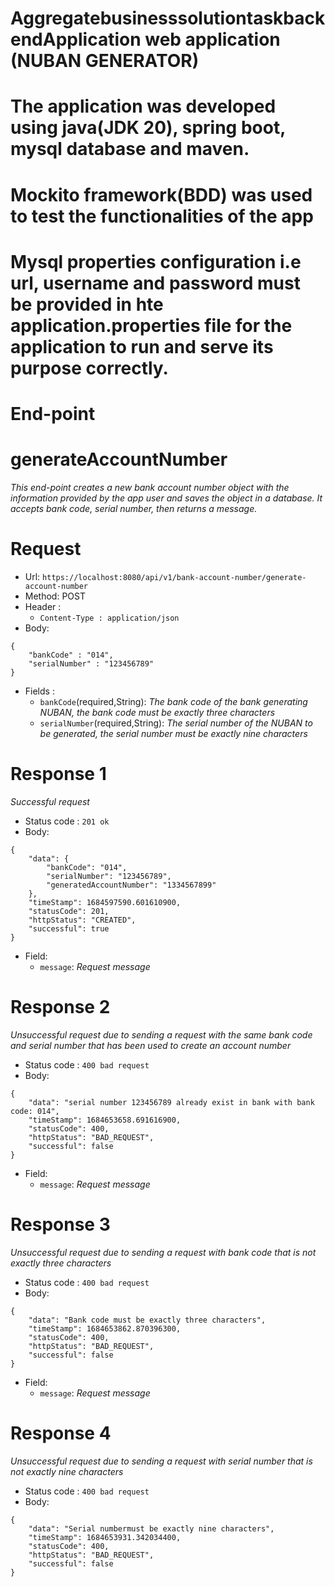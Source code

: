 # AggregatebusinesssolutiontaskbackendApplication web application (NUBAN GENERATOR)

# The application was developed using java(JDK 20), spring boot, mysql database and maven.

# Mockito framework(BDD) was used to test the functionalities of the app

# Mysql properties configuration i.e url, username and password must be provided in hte application.properties file for the application to run and serve its purpose correctly.

# End-point

# generateAccountNumber
*This end-point creates a new bank account number object with the information provided by the app user
and saves the object in a database. It accepts bank code, serial number, then returns a message.*

# Request
* Url: `https://localhost:8080/api/v1/bank-account-number/generate-account-number`
* Method: POST
* Header :
    * `Content-Type : application/json`
* Body:
```
{
    "bankCode" : "014",
    "serialNumber" : "123456789"
}
```
* Fields :
    * `bankCode`(required,String): *The bank code of the bank generating NUBAN, the bank code must be exactly three characters*
    * `serialNumber`(required,String): *The serial number of the NUBAN to be generated, the serial number must be exactly nine characters*
   
# Response 1
*Successful request*
* Status code : `201 ok`
* Body:
```
{
    "data": {
        "bankCode": "014",
        "serialNumber": "123456789",
        "generatedAccountNumber": "1334567899"
    },
    "timeStamp": 1684597590.601610900,
    "statusCode": 201,
    "httpStatus": "CREATED",
    "successful": true
}
```
* Field:
    * `message`: *Request message*

# Response 2
*Unsuccessful request due to sending a request with the same bank code and serial number that has been used to create an account number*
* Status code : `400 bad request`
* Body:
```
{
    "data": "serial number 123456789 already exist in bank with bank code: 014",
    "timeStamp": 1684653658.691616900,
    "statusCode": 400,
    "httpStatus": "BAD_REQUEST",
    "successful": false
}
```
* Field:
  * `message`: *Request message*

# Response 3
*Unsuccessful request due to sending a request with bank code that is not exactly three characters*
* Status code : `400 bad request`
* Body:
```
{
    "data": "Bank code must be exactly three characters",
    "timeStamp": 1684653862.870396300,
    "statusCode": 400,
    "httpStatus": "BAD_REQUEST",
    "successful": false
}
```
* Field:
  * `message`: *Request message*

# Response 4
*Unsuccessful request due to sending a request with serial number that is not exactly nine characters*
* Status code : `400 bad request`
* Body:
```
{
    "data": "Serial numbermust be exactly nine characters",
    "timeStamp": 1684653931.342034400,
    "statusCode": 400,
    "httpStatus": "BAD_REQUEST",
    "successful": false
}

